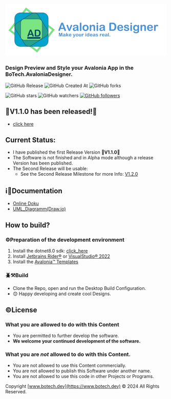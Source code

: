 <h1>
<img src="https://github.com/BoTech-Development/BoTech.AvaloniaDesigner/blob/master/BoTech_AvaloniaDesigner_Logo_Text.png"
<br/>
<h3>Design Preview and Style your Avalonia App in the BoTech.AvaloniaDesigner.</h3>
</h1>

![GitHub Release](https://img.shields.io/github/v/release/BoTech-Development/BoTech.AvaloniaDesigner)
![GitHub Created At](https://img.shields.io/github/created-at/BoTech-Development/BoTech.AvaloniaDesigner)
![GitHub forks](https://badgen.net/github/forks/BoTech-Development/BoTech.AvaloniaDesigner)
  
![GitHub stars](https://img.shields.io/github/stars/BoTech-Development/BoTech.AvaloniaDesigner.svg)
![GitHub watchers](https://img.shields.io/github/watchers/BoTech-Development/BoTech.AvaloniaDesigner.svg)
[![GitHub followers](https://img.shields.io/github/followers/BoTech-Development.svg?style=social&label=Follow&maxAge=2592000)](https://github.com/BoTech-Development?tab=followers)

## 📢V1.1.0 has been released!🎉
+ [click here](https://github.com/BoTech-Development/BoTech.AvaloniaDesigner/releases/tag/V1.1.0)

## Current Status:
+ I have published the first Release Version 🎉**V1.1.0**🎉
+ The Software is not finished and in Alpha mode although a release Version has been published.
+ The Second Release will be usable:
  + See the Second Release Milestone for more Info: [V1.2.0](https://github.com/BoTech-Development/BoTech.AvaloniaDesigner/milestone/2)
## ℹ️📖Documentation
+ [Online Doku](https://docs.botech.dev/AvaloniaDesigner)
+ [UML_Diagramm(Draw.io)](https://github.com/BoTech-Development/BoTech.AvaloniaDesigner/blob/master/Docs/Code/BoTech.AvaloniaDesigner.drawio)
## How to build?
### ⚙️Preparation of the development environment
1. Install the dotnet8.0 sdk: [click_here](https://dotnet.microsoft.com/en-us/download/dotnet/8.0)
2. Install [Jetbrains Rider®](https://www.jetbrains.com/rider/download/) or [VisualStudio® 2022](https://visualstudio.microsoft.com/de/downloads/)
3. Install the [Avalonia™ Templates](https://docs.avaloniaui.net/docs/get-started/install)
### 🪲⚒️Build
+ Clone the Repo, open and run the Desktop Build Configuration.
+ 😊 Happy developing and create cool Designs.
## ©️License 
### What you are allowed to do with this Content
+ You are permitted to further develop the software.
+ **We welcome your continued development of the software.**
### What you are _not_ allowed to do with this Content.
+ You are not allowed to use this Content commercially.
+ You are not allowed to publish this Software under another name.
+ You are not allowed to use this code in other Projects or Programs.

Copyright [www.botech.dev](https://www.botech.dev) © 2024 All Rights Reserved.
